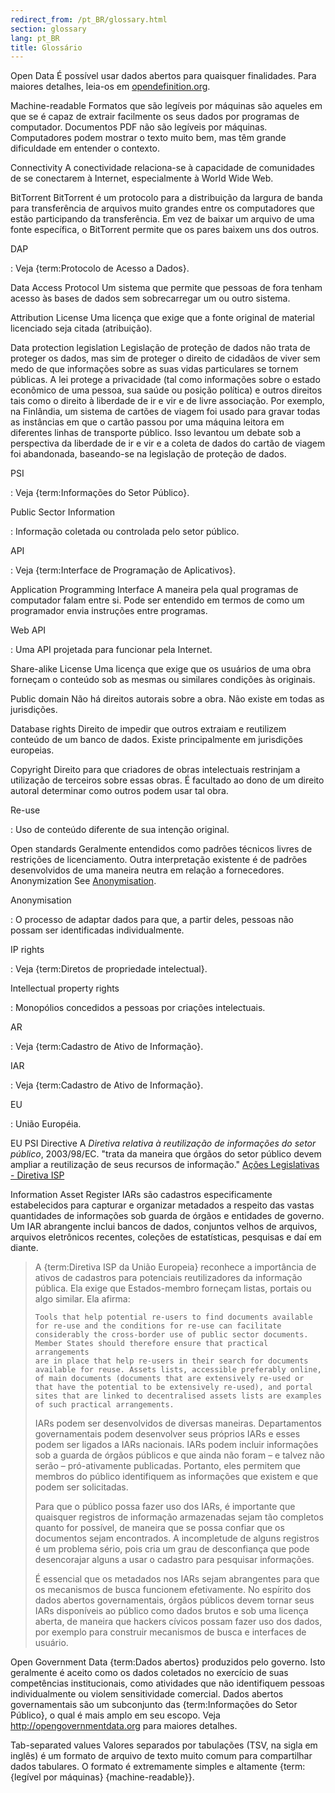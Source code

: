 ```yaml
---
redirect_from: /pt_BR/glossary.html
section: glossary
lang: pt_BR
title: Glossário
---
```


Open Data É possível usar dados abertos para quaisquer finalidades. Para maiores detalhes, leia-os em [opendefinition.org](http://www.opendefinition.org/).

Machine-readable Formatos que são legíveis por máquinas são aqueles em que se é capaz de extrair facilmente os seus dados por programas de computador. Documentos PDF não são legíveis por máquinas. Computadores podem mostrar o texto muito bem, mas têm grande dificuldade em entender o contexto.

Connectivity A conectividade relaciona-se à capacidade de comunidades de se conectarem à Internet, especialmente à World Wide Web.

BitTorrent BitTorrent é um protocolo para a distribuição da largura de banda para transferência de arquivos muito grandes entre os computadores que estão participando da transferência. Em vez de baixar um arquivo de uma fonte específica, o BitTorrent permite que os pares baixem uns dos outros.

DAP

:   Veja {term:Protocolo de Acesso a Dados}.

Data Access Protocol Um sistema que permite que pessoas de fora tenham acesso às bases de dados sem sobrecarregar um ou outro sistema.

Attribution License Uma licença que exige que a fonte original de material licenciado seja citada (atribuição).

Data protection legislation Legislação de proteção de dados não trata de proteger os dados, mas sim de proteger o direito de cidadãos de viver sem medo de que informações sobre as suas vidas particulares se tornem públicas. A lei protege a privacidade (tal como informações sobre o estado econômico de uma pessoa, sua saúde ou posição política) e outros direitos tais como o direito à liberdade de ir e vir e de livre associação. Por exemplo, na Finlândia, um sistema de cartões de viagem foi usado para gravar todas as instâncias em que o cartão passou por uma máquina leitora em diferentes linhas de transporte público. Isso levantou um debate sob a perspectiva da liberdade de ir e vir e a coleta de dados do cartão de viagem foi abandonada, baseando-se na legislação de proteção de dados.

PSI

:   Veja {term:Informações do Setor Público}.

Public Sector Information

:   Informação coletada ou controlada pelo setor público.

API

:   Veja {term:Interface de Programação de Aplicativos}.

Application Programming Interface A maneira pela qual programas de computador falam entre si. Pode ser entendido em termos de como um programador envia instruções entre programas.

Web API

:   Uma API projetada para funcionar pela Internet.

Share-alike License Uma licença que exige que os usuários de uma obra forneçam o conteúdo sob as mesmas ou similares condições às originais.

Public domain Não há direitos autorais sobre a obra. Não existe em todas as jurisdições.

Database rights Direito de impedir que outros extraiam e reutilizem conteúdo de um banco de dados. Existe principalmente em jurisdições europeias.

Copyright Direito para que criadores de obras intelectuais restrinjam a utilização de terceiros sobre essas obras. É facultado ao dono de um direito autoral determinar como outros podem usar tal obra.

Re-use

:   Uso de conteúdo diferente de sua intenção original.

Open standards Geralmente entendidos como padrões técnicos livres de restrições de licenciamento. Outra interpretação existente é de padrões desenvolvidos de uma maneira neutra em relação a fornecedores. Anonymization See [Anonymisation](/glossary/pt_BR/terms/anonymisation/).

Anonymisation

:   O processo de adaptar dados para que, a partir deles, pessoas não possam ser identificadas individualmente.

IP rights

:   Veja {term:Diretos de propriedade intelectual}.

Intellectual property rights

:   Monopólios concedidos a pessoas por criações intelectuais.

AR

:   Veja {term:Cadastro de Ativo de Informação}.

IAR

:   Veja {term:Cadastro de Ativo de Informação}.

EU

:   União Européia.

EU PSI Directive A *Diretiva relativa à reutilização de informações do setor público*, 2003/98/EC. "trata da maneira que órgãos do setor público devem ampliar a reutilização de seus recursos de informação." [Ações Legislativas - Diretiva ISP](http://ec.europa.eu/information_society/policy/psi/actions_eu/policy_actions/index_en.htm)

Information Asset Register IARs são cadastros especificamente estabelecidos para capturar e organizar metadados a respeito das vastas quantidades de informações sob guarda de órgãos e entidades de governo. Um IAR abrangente inclui bancos de dados, conjuntos velhos de arquivos, arquivos eletrônicos recentes, coleções de estatísticas, pesquisas e daí em diante.

> A {term:Diretiva ISP da União Europeia} reconhece a importância de ativos de cadastros para potenciais reutilizadores da informação pública. Ela exige que Estados-membro forneçam listas, portais ou algo similar. Ela afirma:
>
>     Tools that help potential re-users to find documents available
>     for re-use and the conditions for re-use can facilitate
>     considerably the cross-border use of public sector documents.
>     Member States should therefore ensure that practical arrangements
>     are in place that help re-users in their search for documents
>     available for reuse. Assets lists, accessible preferably online,
>     of main documents (documents that are extensively re-used or
>     that have the potential to be extensively re-used), and portal
>     sites that are linked to decentralised assets lists are examples
>     of such practical arrangements.
>
> IARs podem ser desenvolvidos de diversas maneiras. Departamentos governamentais podem desenvolver seus próprios IARs e esses podem ser ligados a IARs nacionais. IARs podem incluir informações sob a guarda de órgãos públicos e que ainda não foram – e talvez não serão – pró-ativamente publicadas. Portanto, eles permitem que membros do público identifiquem as informações que existem e que podem ser solicitadas.
>
> Para que o público possa fazer uso dos IARs, é importante que quaisquer registros de informação armazenadas sejam tão completos quanto for possível, de maneira que se possa confiar que os documentos sejam encontrados. A incompletude de alguns registros é um problema sério, pois cria um grau de desconfiança que pode desencorajar alguns a usar o cadastro para pesquisar informações.
>
> É essencial que os metadados nos IARs sejam abrangentes para que os mecanismos de busca funcionem efetivamente. No espírito dos dados abertos governamentais, órgãos públicos devem tornar seus IARs disponíveis ao público como dados brutos e sob uma licença aberta, de maneira que hackers cívicos possam fazer uso dos dados, por exemplo para construir mecanismos de busca e interfaces de usuário.

Open Government Data {term:Dados abertos} produzidos pelo governo. Isto geralmente é aceito como os dados coletados no exercício de suas competências institucionais, como atividades que não identifiquem pessoas individualmente ou violem sensitividade comercial. Dados abertos governamentais são um subconjunto das {term:Informações do Setor Público}, o qual é mais amplo em seu escopo. Veja <http://opengovernmentdata.org> para maiores detalhes.

Tab-separated values Valores separados por tabulações (TSV, na sigla em inglês) é um formato de arquivo de texto muito comum para compartilhar dados tabulares. O formato é extremamente simples e altamente {term:{legível por máquinas} {machine-readable}}.
